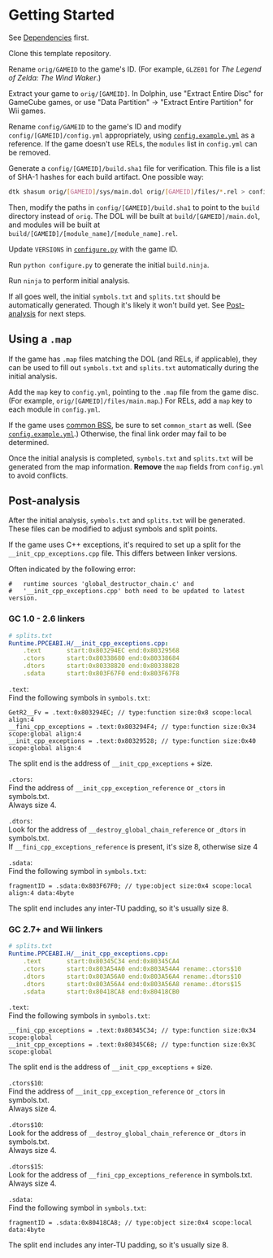 # Getting Started

See [Dependencies](dependencies.md) first.

Clone this template repository.

Rename `orig/GAMEID` to the game's ID. (For example, `GLZE01` for _The Legend of Zelda: The Wind Waker_.)

Extract your game to `orig/[GAMEID]`. In Dolphin, use "Extract Entire Disc" for GameCube games, or use "Data Partition" -> "Extract Entire Partition" for Wii games.

Rename `config/GAMEID` to the game's ID and modify `config/[GAMEID]/config.yml` appropriately, using [`config.example.yml`](/config/GAMEID/config.example.yml) as a reference. If the game doesn't use RELs, the `modules` list in `config.yml` can be removed.

Generate a `config/[GAMEID]/build.sha1` file for verification. This file is a list of SHA-1 hashes for each build artifact. One possible way:

```sh
dtk shasum orig/[GAMEID]/sys/main.dol orig/[GAMEID]/files/*.rel > config/[GAMEID]/build.sha1
```

Then, modify the paths in `config/[GAMEID]/build.sha1` to point to the `build` directory instead of `orig`. The DOL will be built at `build/[GAMEID]/main.dol`, and modules will be built at `build/[GAMEID]/[module_name]/[module_name].rel`.

Update `VERSIONS` in [`configure.py`](/configure.py) with the game ID.

Run `python configure.py` to generate the initial `build.ninja`.

Run `ninja` to perform initial analysis.

If all goes well, the initial `symbols.txt` and `splits.txt` should be automatically generated. Though it's likely it won't build yet. See [Post-analysis](#post-analysis) for next steps.

## Using a `.map`

If the game has `.map` files matching the DOL (and RELs, if applicable), they can be used to fill out `symbols.txt` and `splits.txt` automatically during the initial analysis.

Add the `map` key to `config.yml`, pointing to the `.map` file from the game disc. (For example, `orig/[GAMEID]/files/main.map`.) For RELs, add a `map` key to each module in `config.yml`.

If the game uses [common BSS](common_bss.md), be sure to set `common_start` as well. (See [`config.example.yml`](/config/GAMEID/config.example.yml).) Otherwise, the final link order may fail to be determined.

Once the initial analysis is completed, `symbols.txt` and `splits.txt` will be generated from the map information. **Remove** the `map` fields from `config.yml` to avoid conflicts.

## Post-analysis

After the initial analysis, `symbols.txt` and `splits.txt` will be generated. These files can be modified to adjust symbols and split points.

If the game uses C++ exceptions, it's required to set up a split for the `__init_cpp_exceptions.cpp` file. This differs between linker versions.

Often indicated by the following error:

```
#   runtime sources 'global_destructor_chain.c' and
#   '__init_cpp_exceptions.cpp' both need to be updated to latest version.
```

### GC 1.0 - 2.6 linkers

```yaml
# splits.txt
Runtime.PPCEABI.H/__init_cpp_exceptions.cpp:
	.text       start:0x803294EC end:0x80329568
	.ctors      start:0x80338680 end:0x80338684
	.dtors      start:0x80338820 end:0x80338828
	.sdata      start:0x803F67F0 end:0x803F67F8
```

`.text`:  
Find the following symbols in `symbols.txt`:

```
GetR2__Fv = .text:0x803294EC; // type:function size:0x8 scope:local align:4
__fini_cpp_exceptions = .text:0x803294F4; // type:function size:0x34 scope:global align:4
__init_cpp_exceptions = .text:0x80329528; // type:function size:0x40 scope:global align:4
```

The split end is the address of `__init_cpp_exceptions` + size.

`.ctors`:  
Find the address of `__init_cpp_exception_reference` or `_ctors` in symbols.txt.  
Always size 4.

`.dtors`:  
Look for the address of `__destroy_global_chain_reference` or `_dtors` in symbols.txt.  
If `__fini_cpp_exceptions_reference` is present, it's size 8, otherwise size 4

`.sdata`:  
Find the following symbol in `symbols.txt`:

```
fragmentID = .sdata:0x803F67F0; // type:object size:0x4 scope:local align:4 data:4byte
```

The split end includes any inter-TU padding, so it's usually size 8.

### GC 2.7+ and Wii linkers

```yaml
# splits.txt
Runtime.PPCEABI.H/__init_cpp_exceptions.cpp:
	.text       start:0x80345C34 end:0x80345CA4
	.ctors      start:0x803A54A0 end:0x803A54A4 rename:.ctors$10
	.dtors      start:0x803A56A0 end:0x803A56A4 rename:.dtors$10
	.dtors      start:0x803A56A4 end:0x803A56A8 rename:.dtors$15
	.sdata      start:0x80418CA8 end:0x80418CB0
```

`.text`:  
Find the following symbols in `symbols.txt`:

```
__fini_cpp_exceptions = .text:0x80345C34; // type:function size:0x34 scope:global
__init_cpp_exceptions = .text:0x80345C68; // type:function size:0x3C scope:global
```

The split end is the address of `__init_cpp_exceptions` + size.

`.ctors$10`:  
Find the address of `__init_cpp_exception_reference` or `_ctors` in symbols.txt.  
Always size 4.

`.dtors$10`:  
Look for the address of `__destroy_global_chain_reference` or `_dtors` in symbols.txt.  
Always size 4.

`.dtors$15`:  
Look for the address of `__fini_cpp_exceptions_reference` in symbols.txt.  
Always size 4.

`.sdata`:  
Find the following symbol in `symbols.txt`:

```
fragmentID = .sdata:0x80418CA8; // type:object size:0x4 scope:local data:4byte
```

The split end includes any inter-TU padding, so it's usually size 8.
